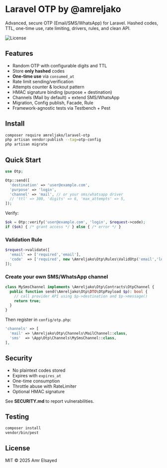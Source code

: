 # Laravel OTP by @amreljako

Advanced, secure OTP (Email/SMS/WhatsApp) for Laravel. Hashed codes, TTL, one-time use, rate limiting, drivers, rules, and clean API.

![License](https://img.shields.io/badge/license-MIT-blue.svg)

## Features
- Random OTP with configurable digits and TTL
- Store **only hashed** codes
- **One-time use** via `consumed_at`
- Rate limit sending/verification
- Attempts counter & lockout pattern
- HMAC signature binding (purpose + destination)
- Channels (Mail by default) + extend SMS/WhatsApp
- Migration, Config publish, Facade, Rule
- Framework-agnostic tests via Testbench + Pest

## Install
```bash
composer require amreljako/laravel-otp
php artisan vendor:publish --tag=otp-config
php artisan migrate
```

## Quick Start
```php
use Otp;

Otp::send([
  'destination' => 'user@example.com',
  'purpose' => 'login',
  'channel' => 'mail', // or your sms/whatsapp driver
  // 'ttl' => 300, 'digits' => 6, 'max_attempts' => 5,
]);
```

Verify:
```php
$ok = Otp::verify('user@example.com', 'login', $request->code);
if ($ok) { /* grant access */ } else { /* error */ }
```

### Validation Rule
```php
$request->validate([
  'email' => ['required','email'],
  'code'  => ['required', new \Amreljako\Otp\Rules\ValidOtp('email','login')],
]);
```

### Create your own SMS/WhatsApp channel
```php
class MySmsChannel implements \Amreljako\Otp\Contracts\OtpChannel {
  public function send(\Amreljako\Otp\DTO\OtpPayload $p): bool {
    // call provider API using $p->destination and $p->message()
    return true;
  }
}
```
Then register in `config/otp.php`:
```php
'channels' => [
  'mail' => \Amreljako\Otp\Channels\MailChannel::class,
  'sms'  => \App\Otp\Channels\MySmsChannel::class,
],
```

## Security
- No plaintext codes stored
- Expires with `expires_at`
- One-time consumption
- Throttle abuse with RateLimiter
- Optional HMAC signature

See **SECURITY.md** to report vulnerabilities.

## Testing
```bash
composer install
vendor/bin/pest
```

## License
MIT © 2025 Amr Elsayed
